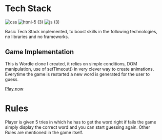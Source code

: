 # Tech Stack

![css](https://github.com/najam3/Wordle/assets/100590374/01ac2a41-1d77-4ff1-859c-3fe0bcd184e3)
![html-5 (3)](https://github.com/najam3/Wordle/assets/100590374/46415170-8fdf-4fb7-9cf1-67e775db9131)
![js (3)](https://github.com/najam3/Wordle/assets/100590374/c18fd824-4e42-4837-972a-466ec7b3ff09)

Basic Tech Stack implemented, to boost skills in the following technologies, no libraries and no frameworks. 

## Game Implementation

This is Wordle clone I created, it relies on simple conditions, DOM manipulation, use of setTimeout() in very clever way to create animations. 
Everytime the game is restarted a new word is generated for the user to guess. 

[Play now](https://najam3.github.io/Wordle/)

# Rules

Player is given 5 tries in which he has to get the word right if fails the game simply display the correct word and you can start guessing again.
Other Rules are mentioned in the game itself.



